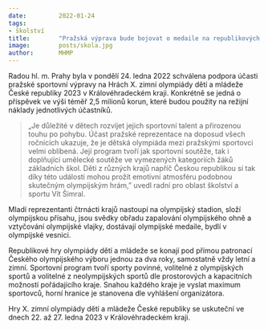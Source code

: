 ```yaml
---
date:         2022-01-24
tags:        
- školství
title:        "Pražská výprava bude bojovat o medaile na republikových hrách zimní olympiády dětí a mládeže"
image: 	      posts/skola.jpg
author:       MHMP
---
```

 
Radou hl. m. Prahy byla v pondělí 24. ledna 2022 schválena podpora účasti pražské sportovní výpravy na Hrách X. zimní olympiády dětí a mládeže České republiky 2023 v Královéhradeckém kraji. Konkrétně se jedná o příspěvek ve výši téměř 2,5 milionů korun, které budou použity na režijní náklady jednotlivých účastníků.

> „Je důležité v dětech rozvíjet jejich sportovní talent a přirozenou touhu po pohybu. Účast pražské reprezentace na doposud všech ročnících ukazuje, že je dětská olympiáda mezi pražskými sportovci velmi oblíbená. Její program tvoří jak sportovní soutěže, tak i doplňující umělecké soutěže ve vymezených kategoriích žáků základních škol. Děti z různých krajů napříč Českou republikou si tak díky této události mohou prožít emotivní atmosféru podobnou skutečným olympijským hrám,” uvedl radní pro oblast školství a sportu Vít Šimral.

Mladí reprezentanti čtrnácti krajů nastoupí na olympijský stadion, složí olympijskou přísahu, jsou svědky obřadu zapalování olympijského ohně a vztyčování olympijské vlajky, dostávají olympijské medaile, bydlí v olympijské vesnici. 

Republikové hry olympiády dětí a mládeže se konají pod přímou patronací Českého olympijského výboru jednou za dva roky, samostatně vždy letní a zimní. Sportovní program tvoří sporty povinné, volitelné z olympijských sportů a volitelné z neolympijských sportů dle prostorových a kapacitních možností pořádajícího kraje. Snahou každého kraje je vyslat maximum sportovců, horní hranice je stanovena dle vyhlášení organizátora.

Hry X. zimní olympiády dětí a mládeže České republiky se uskuteční ve dnech 22. až 27. ledna 2023 v Královéhradeckém kraji.
